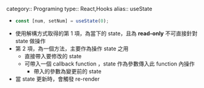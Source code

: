 category:: Programing
type:: React,Hooks
alias:: useState

- ```typescript
  const [num, setNum] = useState(0);
  ```
- 使用解構方式取得的第 1 項，為當下的 state，且為 **read-only** 不可直接針對 state 做操作
- 第 2 項，為一個方法，主要作為操作 state 之用
	- 直接帶入要修改的 state
	- 可帶入一個 callback function ，state 作為參數傳入此 function 內操作
		- 帶入的參數為變更前的 state
- 當 state 更新時，會觸發 re-render